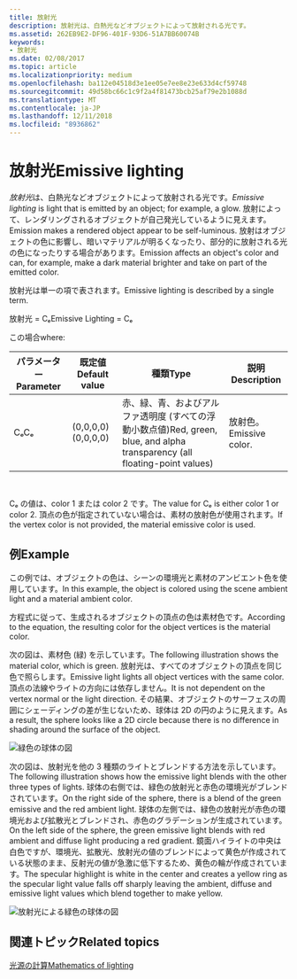 ```yaml
---
title: 放射光
description: 放射光は、白熱光などオブジェクトによって放射される光です。
ms.assetid: 262EB9E2-DF96-401F-93D6-51A7BB60074B
keywords:
- 放射光
ms.date: 02/08/2017
ms.topic: article
ms.localizationpriority: medium
ms.openlocfilehash: ba112e04518d3e1ee05e7ee8e23e633d4cf59748
ms.sourcegitcommit: 49d58bc66c1c9f2a4f81473bcb25af79e2b1088d
ms.translationtype: MT
ms.contentlocale: ja-JP
ms.lasthandoff: 12/11/2018
ms.locfileid: "8936862"
---
```

# <a name="emissive-lighting"></a><span data-ttu-id="c61e8-104">放射光</span><span class="sxs-lookup"><span data-stu-id="c61e8-104">Emissive lighting</span></span>


<span data-ttu-id="c61e8-105">*放射光*は、白熱光などオブジェクトによって放射される光です。</span><span class="sxs-lookup"><span data-stu-id="c61e8-105">*Emissive lighting* is light that is emitted by an object; for example, a glow.</span></span> <span data-ttu-id="c61e8-106">放射によって、レンダリングされるオブジェクトが自己発光しているように見えます。</span><span class="sxs-lookup"><span data-stu-id="c61e8-106">Emission makes a rendered object appear to be self-luminous.</span></span> <span data-ttu-id="c61e8-107">放射はオブジェクトの色に影響し、暗いマテリアルが明るくなったり、部分的に放射される光の色になったりする場合があります。</span><span class="sxs-lookup"><span data-stu-id="c61e8-107">Emission affects an object's color and can, for example, make a dark material brighter and take on part of the emitted color.</span></span>

<span data-ttu-id="c61e8-108">放射光は単一の項で表されます。</span><span class="sxs-lookup"><span data-stu-id="c61e8-108">Emissive lighting is described by a single term.</span></span>

<span data-ttu-id="c61e8-109">放射光 = Cₑ</span><span class="sxs-lookup"><span data-stu-id="c61e8-109">Emissive Lighting = Cₑ</span></span>

<span data-ttu-id="c61e8-110">この場合</span><span class="sxs-lookup"><span data-stu-id="c61e8-110">where:</span></span>

| <span data-ttu-id="c61e8-111">パラメーター</span><span class="sxs-lookup"><span data-stu-id="c61e8-111">Parameter</span></span> | <span data-ttu-id="c61e8-112">既定値</span><span class="sxs-lookup"><span data-stu-id="c61e8-112">Default value</span></span> | <span data-ttu-id="c61e8-113">種類</span><span class="sxs-lookup"><span data-stu-id="c61e8-113">Type</span></span>                                                                 | <span data-ttu-id="c61e8-114">説明</span><span class="sxs-lookup"><span data-stu-id="c61e8-114">Description</span></span>     |
|-----------|---------------|----------------------------------------------------------------------|-----------------|
| <span data-ttu-id="c61e8-115">Cₑ</span><span class="sxs-lookup"><span data-stu-id="c61e8-115">Cₑ</span></span>        | <span data-ttu-id="c61e8-116">(0,0,0,0)</span><span class="sxs-lookup"><span data-stu-id="c61e8-116">(0,0,0,0)</span></span>     | <span data-ttu-id="c61e8-117">赤、緑、青、およびアルファ透明度 (すべての浮動小数点値)</span><span class="sxs-lookup"><span data-stu-id="c61e8-117">Red, green, blue, and alpha transparency (all floating-point values)</span></span> | <span data-ttu-id="c61e8-118">放射色。</span><span class="sxs-lookup"><span data-stu-id="c61e8-118">Emissive color.</span></span> |

 

<span data-ttu-id="c61e8-119">Cₑ の値は、color 1 または color 2 です。</span><span class="sxs-lookup"><span data-stu-id="c61e8-119">The value for Cₑ is either color 1 or color 2.</span></span> <span data-ttu-id="c61e8-120">頂点の色が指定されていない場合は、素材の放射色が使用されます。</span><span class="sxs-lookup"><span data-stu-id="c61e8-120">If the vertex color is not provided, the material emissive color is used.</span></span>

## <a name="span-idexamplespanspan-idexamplespanspan-idexamplespanexample"></a><span data-ttu-id="c61e8-121"><span id="Example"></span><span id="example"></span><span id="EXAMPLE"></span>例</span><span class="sxs-lookup"><span data-stu-id="c61e8-121"><span id="Example"></span><span id="example"></span><span id="EXAMPLE"></span>Example</span></span>


<span data-ttu-id="c61e8-122">この例では、オブジェクトの色は、シーンの環境光と素材のアンビエント色を使用しています。</span><span class="sxs-lookup"><span data-stu-id="c61e8-122">In this example, the object is colored using the scene ambient light and a material ambient color.</span></span>

<span data-ttu-id="c61e8-123">方程式に従って、生成されるオブジェクトの頂点の色は素材色です。</span><span class="sxs-lookup"><span data-stu-id="c61e8-123">According to the equation, the resulting color for the object vertices is the material color.</span></span>

<span data-ttu-id="c61e8-124">次の図は、素材色 (緑) を示しています。</span><span class="sxs-lookup"><span data-stu-id="c61e8-124">The following illustration shows the material color, which is green.</span></span> <span data-ttu-id="c61e8-125">放射光は、すべてのオブジェクトの頂点を同じ色で照らします。</span><span class="sxs-lookup"><span data-stu-id="c61e8-125">Emissive light lights all object vertices with the same color.</span></span> <span data-ttu-id="c61e8-126">頂点の法線やライトの方向には依存しません。</span><span class="sxs-lookup"><span data-stu-id="c61e8-126">It is not dependent on the vertex normal or the light direction.</span></span> <span data-ttu-id="c61e8-127">その結果、オブジェクトのサーフェスの周囲にシェーディングの差が生じないため、球体は 2D の円のように見えます。</span><span class="sxs-lookup"><span data-stu-id="c61e8-127">As a result, the sphere looks like a 2D circle because there is no difference in shading around the surface of the object.</span></span>

![緑色の球体の図](images/lighte.jpg)

<span data-ttu-id="c61e8-129">次の図は、放射光を他の 3 種類のライトとブレンドする方法を示しています。</span><span class="sxs-lookup"><span data-stu-id="c61e8-129">The following illustration shows how the emissive light blends with the other three types of lights.</span></span> <span data-ttu-id="c61e8-130">球体の右側では、緑色の放射光と赤色の環境光がブレンドされています。</span><span class="sxs-lookup"><span data-stu-id="c61e8-130">On the right side of the sphere, there is a blend of the green emissive and the red ambient light.</span></span> <span data-ttu-id="c61e8-131">球体の左側では、緑色の放射光が赤色の環境光および拡散光とブレンドされ、赤色のグラデーションが生成されています。</span><span class="sxs-lookup"><span data-stu-id="c61e8-131">On the left side of the sphere, the green emissive light blends with red ambient and diffuse light producing a red gradient.</span></span> <span data-ttu-id="c61e8-132">鏡面ハイライトの中央は白色ですが、環境光、拡散光、放射光の値のブレンドによって黄色が作成されている状態のまま、反射光の値が急激に低下するため、黄色の輪が作成されています。</span><span class="sxs-lookup"><span data-stu-id="c61e8-132">The specular highlight is white in the center and creates a yellow ring as the specular light value falls off sharply leaving the ambient, diffuse and emissive light values which blend together to make yellow.</span></span>

![放射光による緑色の球体の図](images/lightadse.jpg)

## <a name="span-idrelated-topicsspanrelated-topics"></a><span data-ttu-id="c61e8-134"><span id="related-topics"></span>関連トピック</span><span class="sxs-lookup"><span data-stu-id="c61e8-134"><span id="related-topics"></span>Related topics</span></span>


[<span data-ttu-id="c61e8-135">光源の計算</span><span class="sxs-lookup"><span data-stu-id="c61e8-135">Mathematics of lighting</span></span>](mathematics-of-lighting.md)

 

 




